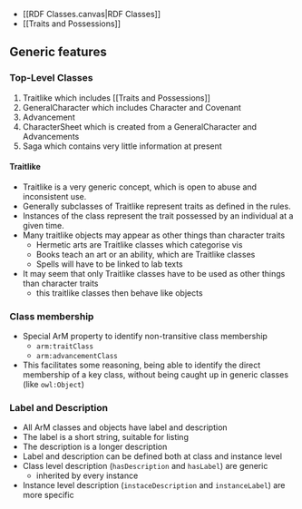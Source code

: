 
+ [[RDF Classes.canvas|RDF Classes]]
+ [[Traits and Possessions]]


## Generic features

### Top-Level Classes

1. Traitlike which includes [[Traits and Possessions]]
2. GeneralCharacter which includes Character and Covenant
3. Advancement
4. CharacterSheet which is created from a GeneralCharacter and Advancements
5. Saga which contains very little information at present

#### Traitlike

+ Traitlike is a very generic concept, which is open to abuse and inconsistent use.
+ Generally subclasses of Traitlike represent traits as defined in the rules.
+ Instances of the class represent the trait possessed by an individual at a given time.
+ Many traitlike objects may appear as other things than character traits
	+ Hermetic arts are Traitlike classes which categorise vis
	+ Books teach an art or an ability, which are Traitlike classes
	+ Spells will have to be linked to lab texts
+ It may seem that only Traitlike classes have to be used as other things than character traits
	+ this traitlike classes then behave like objects
### Class membership

+ Special ArM property to identify non-transitive class membership
	+ `arm:traitClass`
	+ `arm:advancementClass`
+ This facilitates some reasoning, being able to identify the direct membership of a key class, without being caught up in generic classes (like `owl:Object`)
### Label  and Description

+ All ArM classes and objects have label and description
+ The label is a short string, suitable for listing
+ The description is a longer description
+ Label and description can be defined both at class and instance level
+ Class level description (`hasDescription` and `hasLabel`) are generic
	+ inherited by every instance
+ Instance level description (`instaceDescription` and `instanceLabel`) are more specific

